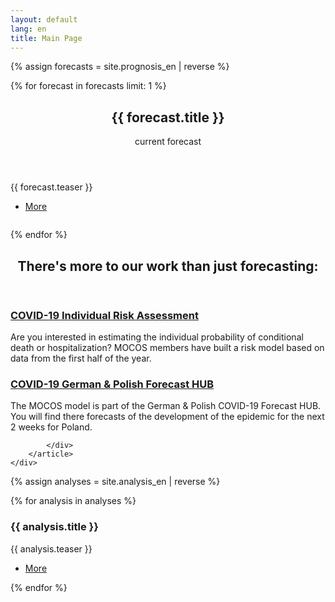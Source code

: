 ```yaml
---
layout: default
lang: en
title: Main Page
---
```


{% assign forecasts = site.prognosis_en | reverse %}

{% for forecast in forecasts limit: 1 %}

<section id="banner">
    <div class="content">
      <header>
        <h1>{{ forecast.title }} </h1>
        <p>current forecast</p>
      </header>
      <p>{{ forecast.teaser }}</p>
      <ul class="actions">
        <li><a href="{{ forecast | absolute_url }}" class="button big">More</a></li>
      </ul>
    </div>
    <span class="image object">
      <img src="{{ forecast.image_teaser }}" alt="" />
    </span>
  </section>

{% endfor %}

<!-- Section -->
<section>
	<header class="major">
		<h2>There's more to our work than just forecasting:</h2>
	</header>
	<div class="features">
		<article>
			<span class="icon fa-calculator"></span>
			<div class="content">
				<h3><a href="/en/risk.html">COVID-19 Individual Risk Assessment</a></h3>
				<p>Are you interested in estimating the individual probability of conditional death or hospitalization? 
                MOCOS members have built a risk model based on data from the first half of the year.</p>
			</div>
		</article>
		<article>
			<span class="icon fa-line-chart"></span>
			<div class="content">
				<h3><a href="/en/automatic.html">COVID-19 German & Polish Forecast HUB</a></h3>
				<p>The MOCOS model is part of the German & Polish COVID-19 Forecast HUB. You will find there forecasts of the development of the epidemic for the next 2 weeks for Poland.</p>

			</div>
		</article>
	</div>
</section>

<!-- Section -->
<!-- section>
	<header class="major">
		<h2>Analyses</h2>
	</header -->

{% assign analyses = site.analysis_en | reverse %}
<div class="posts">
{% for analysis in analyses %}	
		<article>
			<a href="{{ analysis | absolute_url }}" class="image"><img src="{{ analysis.image_teaser }}" alt="" /></a>
			<h3>{{ analysis.title }}</h3>
			<p>{{ analysis.teaser }}</p>
			<ul class="actions">
				<li><a href="{{ analysis | absolute_url }}" class="button">More</a></li>
			</ul>
		</article>
{% endfor %}
</div>
